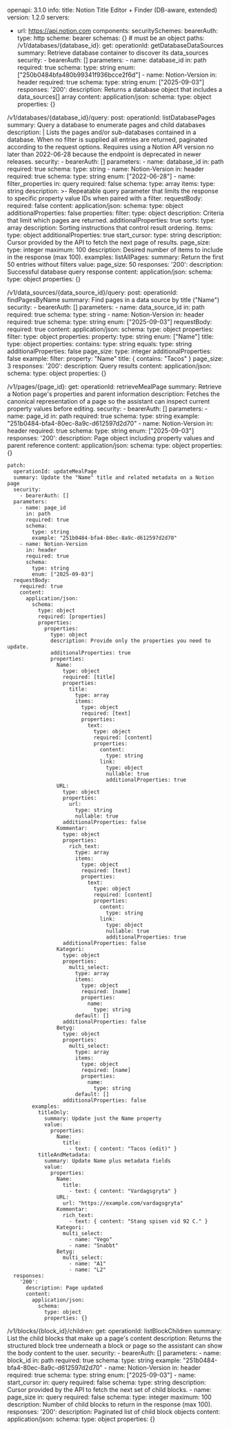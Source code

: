 openapi: 3.1.0
info:
  title: Notion Title Editor + Finder (DB-aware, extended)
  version: 1.2.0
servers:
  - url: https://api.notion.com
components:
  securitySchemes:
    bearerAuth:
      type: http
      scheme: bearer
  schemas: {}  # must be an object
paths:
  /v1/databases/{database_id}:
    get:
      operationId: getDatabaseDataSources
      summary: Retrieve database container to discover its data_sources
      security:
        - bearerAuth: []
      parameters:
        - name: database_id
          in: path
          required: true
          schema:
            type: string
            enum: ["250b0484bfa480b99341f936bcce2f6d"]
        - name: Notion-Version
          in: header
          required: true
          schema:
            type: string
            enum: ["2025-09-03"]
      responses:
        '200':
          description: Returns a database object that includes a data_sources[] array
          content:
            application/json:
              schema:
                type: object
                properties: {}

  /v1/databases/{database_id}/query:
    post:
      operationId: listDatabasePages
      summary: Query a database to enumerate pages and child databases
      description: |
        Lists the pages and/or sub-databases contained in a database. When no filter is supplied all entries
        are returned, paginated according to the request options. Requires using a Notion API version no
        later than 2022-06-28 because the endpoint is deprecated in newer releases.
      security:
        - bearerAuth: []
      parameters:
        - name: database_id
          in: path
          required: true
          schema:
            type: string
        - name: Notion-Version
          in: header
          required: true
          schema:
            type: string
            enum: ["2022-06-28"]
        - name: filter_properties
          in: query
          required: false
          schema:
            type: array
            items:
              type: string
          description: >-
            Repeatable query parameter that limits the response to specific property value IDs when paired
            with a filter.
      requestBody:
        required: false
        content:
          application/json:
            schema:
              type: object
              additionalProperties: false
              properties:
                filter:
                  type: object
                  description: Criteria that limit which pages are returned.
                  additionalProperties: true
                sorts:
                  type: array
                  description: Sorting instructions that control result ordering.
                  items:
                    type: object
                    additionalProperties: true
                start_cursor:
                  type: string
                  description: Cursor provided by the API to fetch the next page of results.
                page_size:
                  type: integer
                  maximum: 100
                  description: Desired number of items to include in the response (max 100).
            examples:
              listAllPages:
                summary: Return the first 50 entries without filters
                value:
                  page_size: 50
      responses:
        '200':
          description: Successful database query response
          content:
            application/json:
              schema:
                type: object
                properties: {}

  /v1/data_sources/{data_source_id}/query:
    post:
      operationId: findPagesByName
      summary: Find pages in a data source by title ("Name")
      security:
        - bearerAuth: []
      parameters:
        - name: data_source_id
          in: path
          required: true
          schema:
            type: string
        - name: Notion-Version
          in: header
          required: true
          schema:
            type: string
            enum: ["2025-09-03"]
      requestBody:
        required: true
        content:
          application/json:
            schema:
              type: object
              properties:
                filter:
                  type: object
                  properties:
                    property:
                      type: string
                      enum: ["Name"]
                    title:
                      type: object
                      properties:
                        contains:
                          type: string
                        equals:
                          type: string
                  additionalProperties: false
                page_size:
                  type: integer
              additionalProperties: false
            example:
              filter:
                property: "Name"
                title: { contains: "Tacos" }
              page_size: 3
      responses:
        '200':
          description: Query results
          content:
            application/json:
              schema:
                type: object
                properties: {}

  /v1/pages/{page_id}:
    get:
      operationId: retrieveMealPage
      summary: Retrieve a Notion page's properties and parent information
      description: Fetches the canonical representation of a page so the assistant can inspect current property values before editing.
      security:
        - bearerAuth: []
      parameters:
        - name: page_id
          in: path
          required: true
          schema:
            type: string
            example: "251b0484-bfa4-80ec-8a9c-d612597d2d70"
        - name: Notion-Version
          in: header
          required: true
          schema:
            type: string
            enum: ["2025-09-03"]
      responses:
        '200':
          description: Page object including property values and parent reference
          content:
            application/json:
              schema:
                type: object
                properties: {}

    patch:
      operationId: updateMealPage
      summary: Update the "Name" title and related metadata on a Notion page
      security:
        - bearerAuth: []
      parameters:
        - name: page_id
          in: path
          required: true
          schema:
            type: string
            example: "251b0484-bfa4-80ec-8a9c-d612597d2d70"
        - name: Notion-Version
          in: header
          required: true
          schema:
            type: string
            enum: ["2025-09-03"]
      requestBody:
        required: true
        content:
          application/json:
            schema:
              type: object
              required: [properties]
              properties:
                properties:
                  type: object
                  description: Provide only the properties you need to update.
                  additionalProperties: true
                  properties:
                    Name:
                      type: object
                      required: [title]
                      properties:
                        title:
                          type: array
                          items:
                            type: object
                            required: [text]
                            properties:
                              text:
                                type: object
                                required: [content]
                                properties:
                                  content:
                                    type: string
                                  link:
                                    type: object
                                    nullable: true
                                    additionalProperties: true
                    URL:
                      type: object
                      properties:
                        url:
                          type: string
                          nullable: true
                      additionalProperties: false
                    Kommentar:
                      type: object
                      properties:
                        rich_text:
                          type: array
                          items:
                            type: object
                            required: [text]
                            properties:
                              text:
                                type: object
                                required: [content]
                                properties:
                                  content:
                                    type: string
                                  link:
                                    type: object
                                    nullable: true
                                    additionalProperties: true
                      additionalProperties: false
                    Kategori:
                      type: object
                      properties:
                        multi_select:
                          type: array
                          items:
                            type: object
                            required: [name]
                            properties:
                              name:
                                type: string
                          default: []
                      additionalProperties: false
                    Betyg:
                      type: object
                      properties:
                        multi_select:
                          type: array
                          items:
                            type: object
                            required: [name]
                            properties:
                              name:
                                type: string
                          default: []
                      additionalProperties: false
            examples:
              titleOnly:
                summary: Update just the Name property
                value:
                  properties:
                    Name:
                      title:
                        - text: { content: "Tacos (edit)" }
              titleAndMetadata:
                summary: Update Name plus metadata fields
                value:
                  properties:
                    Name:
                      title:
                        - text: { content: "Vardagsgryta" }
                    URL:
                      url: "https://example.com/vardagsgryta"
                    Kommentar:
                      rich_text:
                        - text: { content: "Stang spisen vid 92 C." }
                    Kategori:
                      multi_select:
                        - name: "Vego"
                        - name: "Snabbt"
                    Betyg:
                      multi_select:
                        - name: "A1"
                        - name: "L2"
      responses:
        '200':
          description: Page updated
          content:
            application/json:
              schema:
                type: object
                properties: {}

  /v1/blocks/{block_id}/children:
    get:
      operationId: listBlockChildren
      summary: List the child blocks that make up a page's content
      description: Returns the structured block tree underneath a block or page so the assistant can show the body content to the user.
      security:
        - bearerAuth: []
      parameters:
        - name: block_id
          in: path
          required: true
          schema:
            type: string
            example: "251b0484-bfa4-80ec-8a9c-d612597d2d70"
        - name: Notion-Version
          in: header
          required: true
          schema:
            type: string
            enum: ["2025-09-03"]
        - name: start_cursor
          in: query
          required: false
          schema:
            type: string
          description: Cursor provided by the API to fetch the next set of child blocks.
        - name: page_size
          in: query
          required: false
          schema:
            type: integer
            maximum: 100
          description: Number of child blocks to return in the response (max 100).
      responses:
        '200':
          description: Paginated list of child block objects
          content:
            application/json:
              schema:
                type: object
                properties: {}